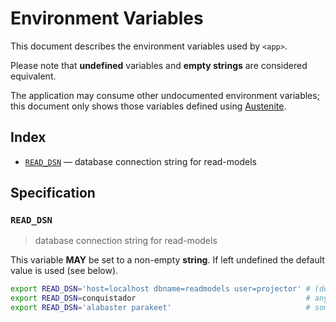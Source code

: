 # Environment Variables

This document describes the environment variables used by `<app>`.

Please note that **undefined** variables and **empty strings** are considered
equivalent.

The application may consume other undocumented environment variables; this
document only shows those variables defined using [Austenite].

[austenite]: https://github.com/eloquent/austenite

## Index

-   [`READ_DSN`](#READ_DSN) — database connection string for read-models

## Specification

### `READ_DSN`

> database connection string for read-models

This variable **MAY** be set to a non-empty **string**.
If left undefined the default value is used (see below).

```sh
export READ_DSN='host=localhost dbname=readmodels user=projector' # (default)
export READ_DSN=conquistador                                      # any value
export READ_DSN='alabaster parakeet'                              # some values may need escaping
```
